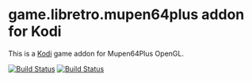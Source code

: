 # game.libretro.mupen64plus addon for Kodi

This is a [Kodi](http://kodi.tv) game addon for Mupen64Plus OpenGL.

[![Build Status](https://travis-ci.org/kodi-game/game.libretro.mupen64plus.svg?branch=master)](https://travis-ci.org/kodi-game/game.libretro.mupen64plus)
[![Build Status](https://ci.appveyor.com/api/projects/status/github/kodi-game/game.libretro.mupen64plus?svg=true)](https://ci.appveyor.com/project/kodi-game/game-libretro-mupen64plus)
